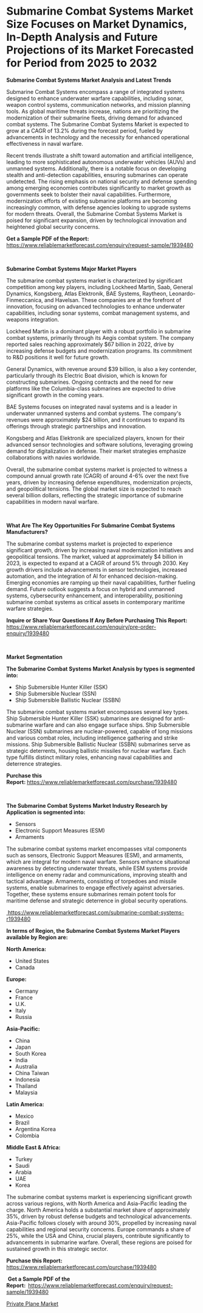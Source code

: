 <p><h1>Submarine Combat Systems Market Size Focuses on Market Dynamics, In-Depth Analysis and Future Projections of its Market Forecasted for Period from 2025 to 2032</h1></p><p><strong>Submarine Combat Systems Market Analysis and Latest Trends</strong></p>
<p><p>Submarine Combat Systems encompass a range of integrated systems designed to enhance underwater warfare capabilities, including sonar, weapon control systems, communication networks, and mission planning tools. As global maritime threats increase, nations are prioritizing the modernization of their submarine fleets, driving demand for advanced combat systems. The Submarine Combat Systems Market is expected to grow at a CAGR of 13.2% during the forecast period, fueled by advancements in technology and the necessity for enhanced operational effectiveness in naval warfare.</p><p>Recent trends illustrate a shift toward automation and artificial intelligence, leading to more sophisticated autonomous underwater vehicles (AUVs) and unmanned systems. Additionally, there is a notable focus on developing stealth and anti-detection capabilities, ensuring submarines can operate undetected. The rising emphasis on national security and defense spending among emerging economies contributes significantly to market growth as governments seek to bolster their naval capabilities. Furthermore, modernization efforts of existing submarine platforms are becoming increasingly common, with defense agencies looking to upgrade systems for modern threats. Overall, the Submarine Combat Systems Market is poised for significant expansion, driven by technological innovation and heightened global security concerns.</p></p>
<p><strong>Get a Sample PDF of the Report:&nbsp;</strong> <a href="https://www.reliablemarketforecast.com/enquiry/request-sample/1939480?utm_campaign=3521&utm_medium=2&utm_source=Github&utm_content=ia&utm_term=30032025&utm_id=submarine-combat-systems">https://www.reliablemarketforecast.com/enquiry/request-sample/1939480</a></p>
<p>&nbsp;</p>
<p><strong>Submarine Combat Systems Major Market Players</strong></p>
<p><p>The submarine combat systems market is characterized by significant competition among key players, including Lockheed Martin, Saab, General Dynamics, Kongsberg, Atlas Elektronik, BAE Systems, Raytheon, Leonardo-Finmeccanica, and Havelsan. These companies are at the forefront of innovation, focusing on advanced technologies to enhance underwater capabilities, including sonar systems, combat management systems, and weapons integration.</p><p>Lockheed Martin is a dominant player with a robust portfolio in submarine combat systems, primarily through its Aegis combat system. The company reported sales reaching approximately $67 billion in 2022, drive by increasing defense budgets and modernization programs. Its commitment to R&D positions it well for future growth.</p><p>General Dynamics, with revenue around $39 billion, is also a key contender, particularly through its Electric Boat division, which is known for constructing submarines. Ongoing contracts and the need for new platforms like the Columbia-class submarines are expected to drive significant growth in the coming years.</p><p>BAE Systems focuses on integrated naval systems and is a leader in underwater unmanned systems and combat systems. The company's revenues were approximately $24 billion, and it continues to expand its offerings through strategic partnerships and innovation.</p><p>Kongsberg and Atlas Elektronik are specialized players, known for their advanced sensor technologies and software solutions, leveraging growing demand for digitalization in defense. Their market strategies emphasize collaborations with navies worldwide.</p><p>Overall, the submarine combat systems market is projected to witness a compound annual growth rate (CAGR) of around 4-6% over the next five years, driven by increasing defense expenditures, modernization projects, and geopolitical tensions. The global market size is expected to reach several billion dollars, reflecting the strategic importance of submarine capabilities in modern naval warfare.</p></p>
<p>&nbsp;</p>
<p><strong>What Are The Key Opportunities For Submarine Combat Systems Manufacturers?</strong></p>
<p><p>The submarine combat systems market is projected to experience significant growth, driven by increasing naval modernization initiatives and geopolitical tensions. The market, valued at approximately $4 billion in 2023, is expected to expand at a CAGR of around 5% through 2030. Key growth drivers include advancements in sensor technologies, increased automation, and the integration of AI for enhanced decision-making. Emerging economies are ramping up their naval capabilities, further fueling demand. Future outlook suggests a focus on hybrid and unmanned systems, cybersecurity enhancement, and interoperability, positioning submarine combat systems as critical assets in contemporary maritime warfare strategies.</p></p>
<p><strong>Inquire or Share Your Questions If Any Before Purchasing This Report:</strong> <a href="https://www.reliablemarketforecast.com/enquiry/pre-order-enquiry/1939480?utm_campaign=3521&utm_medium=2&utm_source=Github&utm_content=ia&utm_term=30032025&utm_id=submarine-combat-systems">https://www.reliablemarketforecast.com/enquiry/pre-order-enquiry/1939480</a></p>
<p>&nbsp;</p>
<p><strong>Market Segmentation</strong></p>
<p><strong>The Submarine Combat Systems Market Analysis by types is segmented into:</strong></p>
<p><ul><li>Ship Submersible Hunter Killer (SSK)</li><li>Ship Submersible Nuclear (SSN)</li><li>Ship Submersible Ballistic Nuclear (SSBN)</li></ul></p>
<p><p>The submarine combat systems market encompasses several key types. Ship Submersible Hunter Killer (SSK) submarines are designed for anti-submarine warfare and can also engage surface ships. Ship Submersible Nuclear (SSN) submarines are nuclear-powered, capable of long missions and various combat roles, including intelligence gathering and strike missions. Ship Submersible Ballistic Nuclear (SSBN) submarines serve as strategic deterrents, housing ballistic missiles for nuclear warfare. Each type fulfills distinct military roles, enhancing naval capabilities and deterrence strategies.</p></p>
<p><strong>Purchase this Report:&nbsp;</strong><a href="https://www.reliablemarketforecast.com/purchase/1939480?utm_campaign=3521&utm_medium=2&utm_source=Github&utm_content=ia&utm_term=30032025&utm_id=submarine-combat-systems">https://www.reliablemarketforecast.com/purchase/1939480</a></p>
<p>&nbsp;</p>
<p><strong>The Submarine Combat Systems Market Industry Research by Application is segmented into:</strong></p>
<p><ul><li>Sensors</li><li>Electronic Support Measures (ESM)</li><li>Armaments</li></ul></p>
<p><p>The submarine combat systems market encompasses vital components such as sensors, Electronic Support Measures (ESM), and armaments, which are integral for modern naval warfare. Sensors enhance situational awareness by detecting underwater threats, while ESM systems provide intelligence on enemy radar and communications, improving stealth and tactical advantage. Armaments, consisting of torpedoes and missile systems, enable submarines to engage effectively against adversaries. Together, these systems ensure submarines remain potent tools for maritime defense and strategic deterrence in global security operations.</p></p>
<p><a href="https://www.reliablemarketforecast.com/submarine-combat-systems-r1939480?utm_campaign=3521&utm_medium=2&utm_source=Github&utm_content=ia&utm_term=30032025&utm_id=submarine-combat-systems">&nbsp;https://www.reliablemarketforecast.com/submarine-combat-systems-r1939480</a></p>
<p><strong>In terms of Region, the Submarine Combat Systems Market Players available by Region are:</strong></p>
<p>
    <p> <strong> North America: </strong>
        <ul>
            <li>United States</li>
            <li>Canada</li>
        </ul>
        </p> 
    <p> <strong> Europe: </strong>
        <ul>
            <li>Germany</li>
            <li>France</li>
            <li>U.K.</li>
            <li>Italy</li>
            <li>Russia</li>
        </ul>
        </p> 
    <p> <strong> Asia-Pacific: </strong>
        <ul>
            <li>China</li>
            <li>Japan</li>
            <li>South Korea</li>
            <li>India</li>
            <li>Australia</li>
            <li>China Taiwan</li>
            <li>Indonesia</li>
            <li>Thailand</li>
            <li>Malaysia</li>
        </ul>
        </p> 
    <p> <strong> Latin America: </strong>
        <ul>
            <li>Mexico</li>
            <li>Brazil</li>
            <li>Argentina Korea</li>
            <li>Colombia</li>
        </ul>
        </p> 
    <p> <strong> Middle East & Africa: </strong>
        <ul>
            <li>Turkey</li>
            <li>Saudi</li>
            <li>Arabia</li>
            <li>UAE</li>
            <li>Korea</li>
        </ul>
    </p>
    </p>
<p><p>The submarine combat systems market is experiencing significant growth across various regions, with North America and Asia-Pacific leading the charge. North America holds a substantial market share of approximately 35%, driven by robust defense budgets and technological advancements. Asia-Pacific follows closely with around 30%, propelled by increasing naval capabilities and regional security concerns. Europe commands a share of 25%, while the USA and China, crucial players, contribute significantly to advancements in submarine warfare. Overall, these regions are poised for sustained growth in this strategic sector.</p></p>
<p><strong>Purchase this Report: </strong><a href="https://www.reliablemarketforecast.com/purchase/1939480?utm_campaign=3521&utm_medium=2&utm_source=Github&utm_content=ia&utm_term=30032025&utm_id=submarine-combat-systems">https://www.reliablemarketforecast.com/purchase/1939480</a></p>
<p>&nbsp;<strong>Get a Sample PDF of the Report:&nbsp;&nbsp;</strong><a href="https://www.reliablemarketforecast.com/enquiry/request-sample/1939480?utm_campaign=3521&utm_medium=2&utm_source=Github&utm_content=ia&utm_term=30032025&utm_id=submarine-combat-systems">https://www.reliablemarketforecast.com/enquiry/request-sample/1939480</a></p>
<p><strong></strong></p>
<p><p><a href="https://github.com/sanokdagada01/Market-Research-Report-List-1/blob/main/private-plane-market.md?utm_campaign=3521&utm_medium=2&utm_source=Github&utm_content=ia&utm_term=30032025&utm_id=submarine-combat-systems">Private Plane Market</a></p></p>